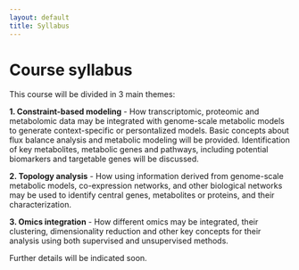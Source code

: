 ```yaml
---
layout: default
title: Syllabus
---
```


# Course syllabus

This course will be divided in 3 main themes:

**1. Constraint-based modeling** - How transcriptomic, proteomic and metabolomic data may be integrated with genome-scale metabolic models to generate context-specific or persontalized models. Basic concepts about flux balance analysis and metabolic modeling will be provided. Identification of key metabolites, metabolic genes and pathways, including potential biomarkers and targetable genes will be discussed.  

**2. Topology analysis** - How using information derived from genome-scale metabolic models, co-expression networks, and other biological networks may be used to identify central genes, metabolites or proteins, and their characterization.  

**3. Omics integration** - How different omics may be integrated, their clustering, dimensionality reduction and other key concepts for their analysis using both supervised and unsupervised methods.

Further details will be indicated soon.